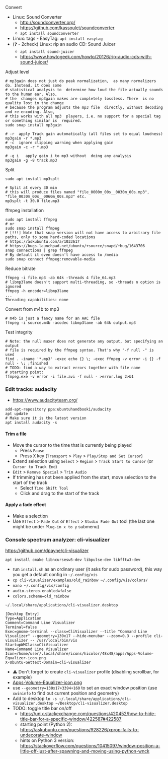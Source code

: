 Convert
* Linux: Sound Converter
    * http://soundconverter.org/
    * https://github.com/kassoulet/soundconverter
    * `apt install soundconverter`
* Linux: tags - EasyTag: `apt install easytag`
* (:question: - 2check) Linux: rip an audio CD: Sound Juicer
    * `apt install sound-juicer`
    * https://www.howtogeek.com/howto/20126/rip-audio-cds-with-sound-juicer/

Adjust level
```shell
# mp3gain does not just do peak normalization,  as many normalizers do. Instead, it does some
# statistical analysis to  determine how loud the file actually sounds to the human ear. Also,
# the  changes mp3gain makes are completely lossless. There  is no quality lost in the change
# because the program adjusts the mp3 file  directly, without decoding and re-encoding. Also,
# this works with all mp3  players, i.e. no support for a special tag or something similar is  required.
sudo snap install mp3gain

# -r  apply Track gain automatically (all files set to equal loudness)
mp3gain -r *.mp3
# -c  ignore clipping warning when applying gain
mp3gain -c -r *.mp3

# -g i   apply gain i to mp3 without  doing any analysis
mp3gain -g -8 track.mp3
```
    
Split
```shell
sudo apt install mp3splt

# Split at every 30 min
# this will produce files named "file_0000m_00s__0030m_00s.mp3", "file_0030m_00s__0060m_00s.mp3" etc.
mp3splt -t 30.0 file.mp3
```

ffmpeg installation
```shell
sudo apt install ffmpeg
# or
sudo snap install ffmpeg
# [!!!] Note that snap version will not have access to arbitrary file paths, only to some hard-coded locations
# https://askubuntu.com/a/1033617
# https://bugs.launchpad.net/ubuntu/+source/snapd/+bug/1643706
snap connections | grep ffmpeg
# By default it even doesn't have access to /media
sudo snap connect ffmpeg:removable-media
```

Reduce bitrate
```shell
ffmpeg -i file.mp3 -ab 64k -threads 4 file_64.mp3
# libmp3lame doesn't support multi-threading, so -threads n option is ignored
ffmpeg -h encoder=libmp3lame
...
Threading capabilities: none
```
Convert from m4b to mp3
```shell
# m4b is just a fancy name for an AAC file
ffmpeg -i source.m4b -acodec libmp3lame -ab 64k output.mp3
```

Test integrity
```shell
# Note: the null muxer does not generate any output, but specifying an output
# file is required by the ffmpeg syntax. That's why "-f null -" is used
find . -iname '*.mp3' -exec echo {} \; -exec ffmpeg -v error -i {} -f null - \; ;finished
# TODO: find a way to extract errors together with file name
# starting point:
ffmpeg.exe -v error -i file.avi -f null - >error.log 2>&1
```

### Edit tracks: audacity
* https://www.audacityteam.org/
```shell
add-apt-repository ppa:ubuntuhandbook1/audacity
apt update
# Make sure it is the latest version
apt install audacity -s
```

#### Trim a file
* Move the cursor to the time that is currently being played
    * Press `Pause`
    * Press <kbd>X</kbd> key (`Transport` > `Play` > `Play/Stop and Set Cursor`)
* Extend selection using `Select` > `Region` > `Track Start to Cursor` (or `Cursor to Track End`)
* `Edit` > `Remove Special` > `Trim Audio`
* If trimming has not been applied from the start, move selection to the start of the track
    * Select `Time Shift Tool`
    * Click and drag to the start of the track
    
#### Apply a fade effect
* Make a selection
* Use `Effect` > `Fade Out` or `Effect` > `Studio Fade Out` tool (the last one might be under `Plug-in x to y` submenu)


### Console spectrum analyzer: cli-visualizer

https://github.com/dpayne/cli-visualizer
```shell
apt install cmake libncursesw5-dev libpulse-dev libfftw3-dev
```
* run `install.sh` as an ordinary user (it asks for sudo password), this way you get a default config in `~/.config/vis`
* `cp cli-visualizer/examples/old_rainbow ~/.config/vis/colors/`
* `nano ~/.config/vis/config`
* `audio.stereo.enabled=false`
* `colors.scheme=old_rainbow`

`~/.local/share/applications/cli-visualizer.desktop`
```
[Desktop Entry]
Type=Application
Comment=Command Line Visualizer
Terminal=false
Exec=gnome-terminal --class=CliVisualizer --title "Command Line Visualizer" --geometry=130x17 --hide-menubar --zoom=0.3 --profile cli-visualizer -- /usr/local/bin/vis
StartupWMClass=CliVisualizer
Name=Command Line Visualizer
Icon=/home/user/.local/share/icons/hicolor/48x48/apps/Apps-Volume-Equalizer-icon.png
X-Ubuntu-Gettext-Domain=cli-visualizer
```
* :warning: Don't forget to create `cli-visualizer` profile (disabling scrollbar, for example)
* [Apps-Volume-Equalizer-icon.png](./files/icons/Apps-Volume-Equalizer/Apps-Volume-Equalizer-icon.png)
* use `--geometry=130x17+3394+160` to set an exact window position (use `xwininfo` to find out current position and geometry)
* Add to desktop `ln -s ~/.local/share/applications/cli-visualizer.desktop ~/Desktop/cli-visualizer.desktop`
* TODO: toggle title bar on/off
   * https://unix.stackexchange.com/questions/420452/how-to-hide-title-bar-for-a-specific-window/422587#422587
   * starting point (Python 2): https://askubuntu.com/questions/928226/xprop-fails-to-undecorate-window
   * hints on Python 3 version: https://stackoverflow.com/questions/10415097/window-position-a-little-off-just-after-spawning-and-moving-using-python-wnck
